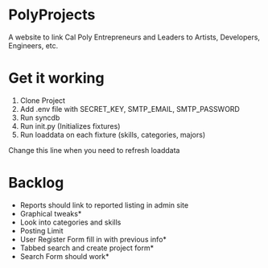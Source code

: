 PolyProjects
============

A website to link Cal Poly Entrepreneurs and Leaders to Artists, Developers, Engineers, etc.

Get it working
==============

1. Clone Project
2. Add .env file with SECRET_KEY, SMTP_EMAIL, SMTP_PASSWORD
4. Run syncdb
5. Run init.py (Initializes fixtures)
6. Run loaddata on each fixture (skills, categories, majors)


Change this line when you need to refresh loaddata


Backlog
=======

- Reports should link to reported listing in admin site
- Graphical tweaks*
- Look into categories and skills
- Posting Limit 
- User Register Form fill in with previous info*
- Tabbed search and create project form*
- Search Form should work*
